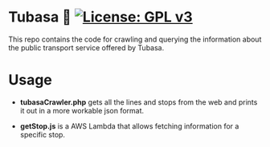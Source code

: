 # Tubasa 🚌 [![License: GPL v3](https://img.shields.io/badge/License-GPL%20v3-blue.svg)](http://www.gnu.org/licenses/gpl-3.0)

This repo contains the code for crawling and querying the information about the public transport service offered by Tubasa.

# Usage

* **tubasaCrawler.php** gets all the lines and stops from the web and prints it out in a more workable json format.

* **getStop.js** is a AWS Lambda that allows fetching information for a specific stop.

